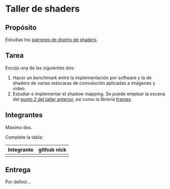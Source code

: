 # Taller de shaders

## Propósito

Estudias los [patrones de diseño de shaders](http://visualcomputing.github.io/Shaders/#/4).

## Tarea

Escoja una de las siguientes dos:

1. Hacer un _benchmark_ entre la implementación por software y la de shaders de varias máscaras de convulución aplicadas a imágenes y video.
2. Estudiar e implementar el shadow mapping. Se puede emplear la escena del [punto 2 del taller anterior](https://github.com/VisualComputing/Transformations_ws), así como la librería [frames](https://github.com/VisualComputing/frames).

## Integrantes

Máximo dos.

Complete la tabla:

| Integrante | github nick |
|------------|-------------|
|            |             |

## Entrega

Por definir...
